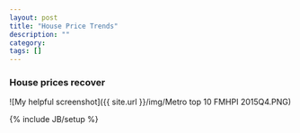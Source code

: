```yaml
---
layout: post
title: "House Price Trends"
description: ""
category: 
tags: []
---
```

### House prices recover

![My helpful screenshot]({{ site.url }}/img/Metro top 10 FMHPI 2015Q4.PNG)

{% include JB/setup %}
